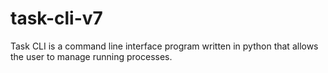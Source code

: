 # task-cli-v7
Task CLI is a command line interface program written in python that allows the user to manage running processes.
